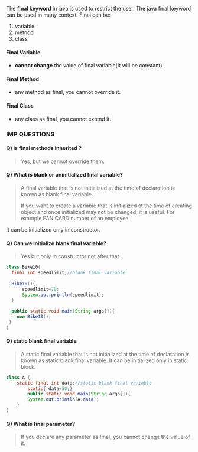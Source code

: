 The **final keyword** in java is used to restrict the user. The java final keyword can be used in many context. Final can be:

1. variable
2. method
3. class

#### Final Variable
- **cannot change** the value of final variable(It will be constant).

#### Final Method
- any method as final, you cannot override it.

#### Final Class
- any class as final, you cannot extend it.

### IMP QUESTIONS

#### Q) is final methods inherited ?
> Yes, but we cannot override them.

#### Q) What is blank or uninitialized final variable?

> A final variable that is not initialized at the time of declaration is known as blank final variable.
>
> If you want to create a variable that is initialized at the time of creating object and once initialized may not be changed, it is useful. For example PAN CARD number of an employee.
> 
 It can be initialized only in constructor.

#### Q) Can we initialize blank final variable?
> Yes but only in constructor not after that

```java
class Bike10{  
  final int speedlimit;//blank final variable  
    
  Bike10(){  
	  speedlimit=70;  
	  System.out.println(speedlimit);  
  }  
  
  public static void main(String args[]){  
    new Bike10();  
 }  
}  
```

#### Q) static blank final variable

> A static final variable that is not initialized at the time of declaration is known as static blank final variable. It can be initialized only in static block.

```java
class A {  
	static final int data;//static blank final variable  
		static{ data=50;}  
		public static void main(String args[]){  
		System.out.println(A.data);  
	}  
}  
```

#### Q) What is final parameter?
> If you declare any parameter as final, you cannot change the value of it.

